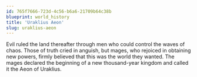 ```yaml
---
id: 765f7666-723d-4c56-b6a6-21709b64c38b
blueprint: world_history
title: 'Uraklius Aeon'
slug: uraklius-aeon
---
```

Evil ruled the land thereafter through men who could control the waves of chaos. Those of truth cried in anguish, but mages, who rejoiced in obtaining new powers, firmly believed that this was the world they wanted. The mages declared the beginning of a new thousand-year kingdom and called it the Aeon of Uraklius.